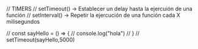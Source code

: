 // TIMERS
// setTimeout() -> Establecer un delay hasta la ejercuión de una función
// setInterval() -> Repetir la ejercución de una función cada X milisegundos

// const sayHello = () => {
// console.log("hola")
// }
// setTimeout(sayHello,5000)
